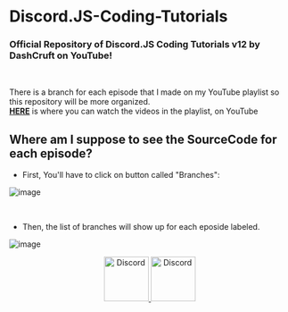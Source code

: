 # Discord.JS-Coding-Tutorials

### Official Repository of Discord.JS Coding Tutorials v12 by DashCruft on YouTube!

<br>

There is a branch for each episode that I made on my YouTube playlist so this repository will be more organized.<br/>
**[HERE](http://bit.ly/3teos3y)** is where you can watch the videos in the playlist, on YouTube

## Where am I suppose to see the SourceCode for each episode?

- First, You'll have to click on button called "Branches":<br>

![image](https://user-images.githubusercontent.com/59381835/83589891-6241f580-a509-11ea-86a7-5e846d4089a8.png)

<br>

- Then, the list of branches will show up for each eposide labeled.<br>

![image](https://user-images.githubusercontent.com/59381835/83589430-8bae5180-a508-11ea-975a-ae4fee409fde.png)

<div align="center">
  <a href="https://dashcruft.com/discord">
    <img src="https://user-images.githubusercontent.com/59381835/92191514-d649ad80-ee18-11ea-9bc4-e95c7a122a99.png" alt="Discord" width="80"/>
  </a>
  <a href="https://youtube.com/dashcruft">
    <img src="https://user-images.githubusercontent.com/59381835/92191346-676c5480-ee18-11ea-8240-e416eb1a5b5d.png" alt="Discord" width="80"/>
  </a>
</div>
